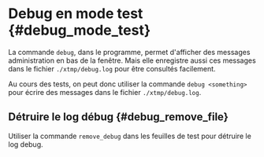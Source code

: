 # Debug en mode test {#debug_mode_test}

La commande `debug`, dans le programme, permet d'afficher des messages administration en bas de la fenêtre. Mais elle enregistre aussi ces messages dans le fichier `./xtmp/debug.log` pour être consultés facilement.

Au cours des tests, on peut donc utiliser la commande `debug <something>` pour écrire des messages dans le fichier `./xtmp/debug.log`.

## Détruire le log débug {#debug_remove_file}

Utiliser la commande `remove_debug` dans les feuilles de test pour détruire le log debug.
